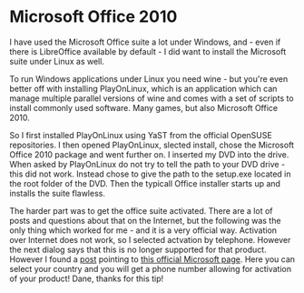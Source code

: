 # Microsoft Office 2010

I have used the Microsoft Office suite a lot under Windows, and - even if there is LibreOffice available by default - I did want to install the Microsoft suite under Linux as well.

To run Windows applications under Linux you need wine - but you're even better off with installing PlayOnLinux, which is an application which can manage multiple parallel versions of wine and comes with a set of scripts to install commonly used software. Many games, but also Microsoft Office 2010.

So I first installed PlayOnLinux using YaST from the official OpenSUSE repositories. I then opened PlayOnLinux, slected install, chose the Microsoft Office 2010 package and went further on. I inserted my DVD into the drive. When asked by PlayOnLinux do not try to tell the path to your DVD drive - this did not work. Instead chose to give the path to the setup.exe located in the root folder of the DVD. Then the typicall Office installer starts up and installs the suite flawless.

The harder part was to get the office suite activated. There are a lot of posts and questions about that on the Internet, but the following was the only thing which worked for me - and it is a very official way. Activation over Internet does not work, so I selected actvation by telephone. However the next dialog says that this is no longer supported for that product. However I found a [post](https://www.codeweavers.com/compatibility/crossover/forum/microsoft-office-2010?msg=204082) pointing to [this official Microsoft page](https://support.office.com/en-us/article/-telephone-activation-is-no-longer-supported-for-your-product-error-when-activating-office-9b016cd2-0811-4cb3-b896-5a6a13177713). Here you can select your country and you will get a phone number allowing for activation of your product! Dane, thanks for this tip!

